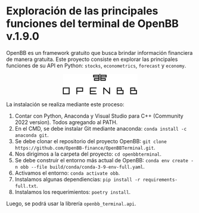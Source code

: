 # Exploración de las principales funciones del terminal de OpenBB v.1.9.0
OpenBB es un framework gratuito que busca brindar información financiera de manera gratuita. Este proyecto consiste en explorar las principales funciones de su API en Python: `stocks`, `econometrics`, `forecast` y `economy`.

<p align="center">
  <img src="figures/openbb.png" width="200">
</p>

La instalación se realiza mediante este proceso:
1. Contar con Python, Anaconda y Visual Studio para C++ (Community 2022 version). Todos agregando al PATH.
2. En el CMD, se debe instalar Git mediante anaconda: `conda install -c anaconda git`.
3. Se debe clonar el repositorio del proyecto OpenBB: `git clone https://github.com/OpenBB-finance/OpenBBTerminal.git`.
4. Nos dirigimos a la carpeta del proyecto: `cd openbbterminal`.
5. Se debe construir el entorno más actual de OpenBB: `conda env create -n obb --file build/conda/conda-3-9-env-full.yaml`.
6. Activamos el entorno: `conda activate obb`.
7. Instalamos algunas dependiencias: `pip install -r requirements-full.txt`.
8. Instalamos los requerimientos: `poetry install`.

Luego, se podrá usar la librería `openbb_terminal.api`.
